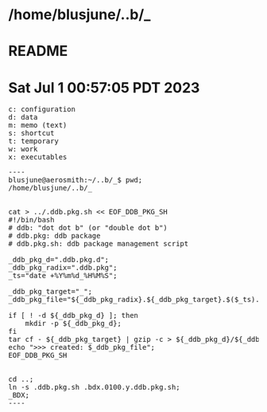 # /home/blusjune/..b/_
# README
# Sat Jul  1 00:57:05 PDT 2023

<pre>
c: configuration
d: data
m: memo (text)
s: shortcut
t: temporary
w: work
x: executables
</pre>



<pre>
----
blusjune@aerosmith:~/..b/_$ pwd;
/home/blusjune/..b/_


cat > ../.ddb.pkg.sh << EOF_DDB_PKG_SH
#!/bin/bash
# ddb: "dot dot b" (or "double dot b")
# ddb.pkg: ddb package
# ddb.pkg.sh: ddb package management script

_ddb_pkg_d=".ddb.pkg.d";
_ddb_pkg_radix=".ddb.pkg";
_ts="date +%Y%m%d_%H%M%S";

_ddb_pkg_target="_";
_ddb_pkg_file="${_ddb_pkg_radix}.${_ddb_pkg_target}.$($_ts).tar.gz";

if [ ! -d ${_ddb_pkg_d} ]; then
	mkdir -p ${_ddb_pkg_d};
fi
tar cf - ${_ddb_pkg_target} | gzip -c > ${_ddb_pkg_d}/${_ddb_pkg_file};
echo ">>> created: $_ddb_pkg_file";
EOF_DDB_PKG_SH


cd ..;
ln -s .ddb.pkg.sh .bdx.0100.y.ddb.pkg.sh;
_BDX;
----
</pre>
